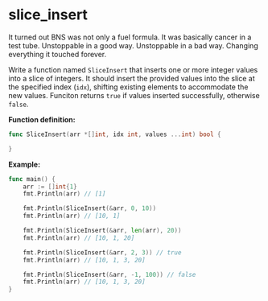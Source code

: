 # slice_insert

<p data-story-username="lascar123">It turned out BNS was not only a fuel formula. It was basically cancer in a test tube. Unstoppable in a good way. Unstoppable in a bad way. Changing everything it touched forever.</p>


Write a function named `SliceInsert` that inserts one or more integer values into a slice of integers. It should insert the provided values into the slice at the specified index (`idx`), shifting existing elements to accommodate the new values. Funciton returns `true` if values inserted successfully, otherwise `false`.

**Function definition:**

```go
func SliceInsert(arr *[]int, idx int, values ...int) bool {

}
```

**Example:**

```go
func main() {
    arr := []int{1}
    fmt.Println(arr) // [1]

    fmt.Println(SliceInsert(&arr, 0, 10))
    fmt.Println(arr) // [10, 1]

    fmt.Println(SliceInsert(&arr, len(arr), 20))
    fmt.Println(arr) // [10, 1, 20]

    fmt.Println(SliceInsert(&arr, 2, 3)) // true
    fmt.Println(arr) // [10, 1, 3, 20]

    fmt.Println(SliceInsert(&arr, -1, 100)) // false
    fmt.Println(arr) // [10, 1, 3, 20]
}
```
